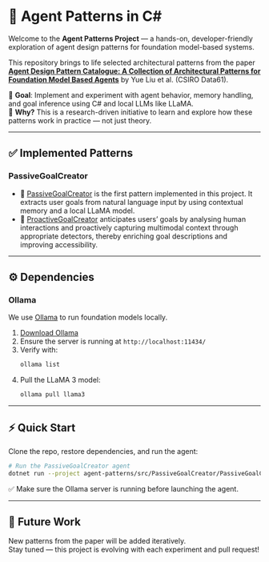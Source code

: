 # 🧠 Agent Patterns in C#

Welcome to the **Agent Patterns Project** — a hands-on, developer-friendly exploration of agent design patterns for foundation model-based systems.

This repository brings to life selected architectural patterns from the paper  
**[Agent Design Pattern Catalogue: A Collection of Architectural Patterns for Foundation Model Based Agents](https://arxiv.org/abs/2405.10467v3)** by Yue Liu et al. (CSIRO Data61).

🚀 **Goal**: Implement and experiment with agent behavior, memory handling, and goal inference using C# and local LLMs like LLaMA.  
🧪 **Why?** This is a research-driven initiative to learn and explore how these patterns work in practice — not just theory.

---

## ✅ Implemented Patterns

### PassiveGoalCreator
- 📄 [PassiveGoalCreator](doc/PassiveGoalCreator.md) is the first pattern implemented in this project. It extracts user goals from natural language input by using contextual memory and a local LLaMA model.
- 📄 [ProactiveGoalCreator](doc/ProactiveGoalCreator.md) anticipates users’ goals by analysing human interactions and proactively capturing multimodal context through appropriate detectors, thereby enriching goal descriptions and improving accessibility.

---

## ⚙️ Dependencies

### Ollama
We use [Ollama](https://ollama.com/) to run foundation models locally.

1. [Download Ollama](https://ollama.com/download)
2. Ensure the server is running at `http://localhost:11434/`
3. Verify with:
   ```bash
   ollama list
   ```
4. Pull the LLaMA 3 model:
   ```bash
   ollama pull llama3
   ```

---

## ⚡ Quick Start

Clone the repo, restore dependencies, and run the agent:

```bash
# Run the PassiveGoalCreator agent
dotnet run --project agent-patterns/src/PassiveGoalCreator/PassiveGoalCreator.csproj
```

✅ Make sure the Ollama server is running before launching the agent.

---

## 🔭 Future Work

New patterns from the paper will be added iteratively.  
Stay tuned — this project is evolving with each experiment and pull request!